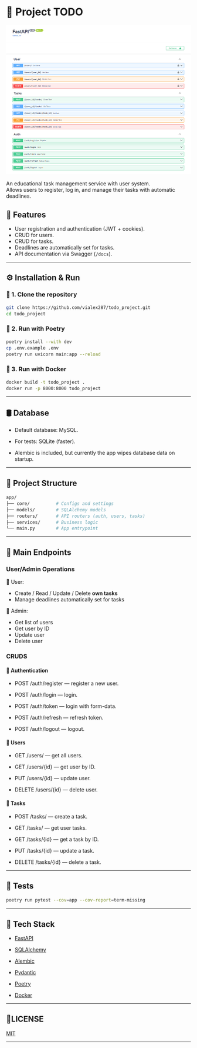 # 📌 Project TODO

![project](docs/image/todo_swagger.png)


An educational task management service with user system.  
Allows users to register, log in, and manage their tasks with automatic deadlines.

## 🚀 Features

- User registration and authentication (JWT + cookies).
- CRUD for users.
- CRUD for tasks.
- Deadlines are automatically set for tasks.
- API documentation via Swagger (`/docs`).

---

## ⚙️ Installation & Run

### 🔹 1. Clone the repository

```bash
git clone https://github.com/vialex287/todo_project.git
cd todo_project
```

### 🔹 2. Run with Poetry
```bash
poetry install --with dev
cp .env.example .env
poetry run uvicorn main:app --reload
```

### 🔹 3. Run with Docker
```bash
docker build -t todo_project .
docker run -p 8000:8000 todo_project
```

---

## 🛢️ Database

- Default database: MySQL.

- For tests: SQLite (faster).

- Alembic is included, but currently the app wipes database data on startup.

---

## 📂 Project Structure
```bash
app/
├── core/          # Configs and settings
├── models/        # SQLAlchemy models
├── routers/       # API routers (auth, users, tasks)
├── services/      # Business logic
└── main.py        # App entrypoint

```
---

## 🔑 Main Endpoints

### User/Admin Operations
👤 User:
- Create / Read / Update / Delete **own tasks**
- Manage deadlines automatically set for tasks

👤 Admin:
- Get list of users
- Get user by ID
- Update user
- Delete user

### CRUDS
#### 🔹 Authentication

- POST /auth/register — register a new user.

- POST /auth/login — login.

- POST /auth/token — login with form-data.

- POST /auth/refresh — refresh token.

- POST /auth/logout — logout.

#### 🔹 Users

- GET /users/ — get all users.

- GET /users/{id} — get user by ID.

- PUT /users/{id} — update user.

- DELETE /users/{id} — delete user.

#### 🔹 Tasks

- POST /tasks/ — create a task.

- GET /tasks/ — get user tasks.

- GET /tasks/{id} — get a task by ID.

- PUT /tasks/{id} — update a task.

- DELETE /tasks/{id} — delete a task.

---

## 🧪 Tests
```bash
poetry run pytest --cov=app --cov-report=term-missing

```

---

## 📖 Tech Stack

- [FastAPI](https://fastapi.tiangolo.com/)

- [SQLAlchemy](https://www.sqlalchemy.org/)

- [Alembic](https://alembic.sqlalchemy.org/)

- [Pydantic](https://docs.pydantic.dev/)

- [Poetry](https://python-poetry.org/)

- [Docker](https://www.docker.com/)

---

## 📜LICENSE

 [MIT](./LICENSE)

---
